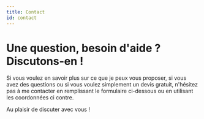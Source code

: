 ```yaml
---
title: Contact
id: contact
---
```



# Une question, besoin d'aide ? Discutons-en !

Si vous voulez en savoir plus sur ce que je peux vous proposer, si vous avez des questions ou si vous voulez simplement un devis gratuit, n'hésitez pas à me contacter en remplissant le formulaire ci-dessous ou en utilisant les coordonnées ci contre.

Au plaisir de discuter avec vous !
